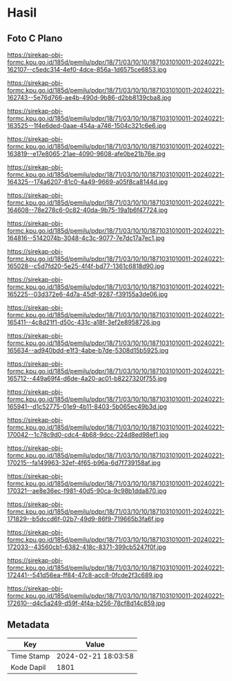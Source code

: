 # Hasil

## Foto C Plano

https://sirekap-obj-formc.kpu.go.id/185d/pemilu/pdpr/18/71/03/10/10/1871031010011-20240221-162107--c5edc314-4ef0-4dce-856a-1d6575ce6853.jpg

https://sirekap-obj-formc.kpu.go.id/185d/pemilu/pdpr/18/71/03/10/10/1871031010011-20240221-162743--5e76d766-ae4b-490d-9b86-d2bb8139cba8.jpg

https://sirekap-obj-formc.kpu.go.id/185d/pemilu/pdpr/18/71/03/10/10/1871031010011-20240221-163525--1f4e6ded-0aae-454a-a746-1504c321c6e6.jpg

https://sirekap-obj-formc.kpu.go.id/185d/pemilu/pdpr/18/71/03/10/10/1871031010011-20240221-163819--e17e8065-21ae-4090-9608-afe0be21b76e.jpg

https://sirekap-obj-formc.kpu.go.id/185d/pemilu/pdpr/18/71/03/10/10/1871031010011-20240221-164325--174a6207-81c0-4a49-9669-a05f8ca8144d.jpg

https://sirekap-obj-formc.kpu.go.id/185d/pemilu/pdpr/18/71/03/10/10/1871031010011-20240221-164608--78e278c6-0c82-40da-9b75-19a1b6f47724.jpg

https://sirekap-obj-formc.kpu.go.id/185d/pemilu/pdpr/18/71/03/10/10/1871031010011-20240221-164816--5142074b-3048-4c3c-9077-7e7dc17a7ec1.jpg

https://sirekap-obj-formc.kpu.go.id/185d/pemilu/pdpr/18/71/03/10/10/1871031010011-20240221-165028--c5d7fd20-5e25-4f4f-bd77-1361c6818d90.jpg

https://sirekap-obj-formc.kpu.go.id/185d/pemilu/pdpr/18/71/03/10/10/1871031010011-20240221-165225--03d372e6-4d7a-45df-9287-f39155a3de06.jpg

https://sirekap-obj-formc.kpu.go.id/185d/pemilu/pdpr/18/71/03/10/10/1871031010011-20240221-165411--4c8d21f1-d50c-431c-a18f-3ef2e8958726.jpg

https://sirekap-obj-formc.kpu.go.id/185d/pemilu/pdpr/18/71/03/10/10/1871031010011-20240221-165634--ad940bdd-e1f3-4abe-b7de-5308d15b5925.jpg

https://sirekap-obj-formc.kpu.go.id/185d/pemilu/pdpr/18/71/03/10/10/1871031010011-20240221-165712--449a69f4-d6de-4a20-ac01-b8227320f755.jpg

https://sirekap-obj-formc.kpu.go.id/185d/pemilu/pdpr/18/71/03/10/10/1871031010011-20240221-165941--d1c52775-01e9-4b11-8403-5b065ec49b3d.jpg

https://sirekap-obj-formc.kpu.go.id/185d/pemilu/pdpr/18/71/03/10/10/1871031010011-20240221-170042--1c78c9d0-cdc4-4b68-9dcc-224d8ed98ef1.jpg

https://sirekap-obj-formc.kpu.go.id/185d/pemilu/pdpr/18/71/03/10/10/1871031010011-20240221-170215--fa149963-32ef-4f65-b96a-6d7f739158af.jpg

https://sirekap-obj-formc.kpu.go.id/185d/pemilu/pdpr/18/71/03/10/10/1871031010011-20240221-170321--ae8e36ec-f981-40d5-90ca-9c98b1dda870.jpg

https://sirekap-obj-formc.kpu.go.id/185d/pemilu/pdpr/18/71/03/10/10/1871031010011-20240221-171829--b5dccd6f-02b7-49d9-86f9-719665b3fa6f.jpg

https://sirekap-obj-formc.kpu.go.id/185d/pemilu/pdpr/18/71/03/10/10/1871031010011-20240221-172033--43560cb1-6382-418c-8371-399cb5247f0f.jpg

https://sirekap-obj-formc.kpu.go.id/185d/pemilu/pdpr/18/71/03/10/10/1871031010011-20240221-172441--541d56ea-ff84-47c8-acc8-0fcde2f3c689.jpg

https://sirekap-obj-formc.kpu.go.id/185d/pemilu/pdpr/18/71/03/10/10/1871031010011-20240221-172610--d4c5a249-d59f-4f4a-b256-78cf8d14c859.jpg


## Metadata

| Key        | Value               |
| ---------- | ------------------- |
| Time Stamp | 2024-02-21 18:03:58 |
| Kode Dapil | 1801                |



